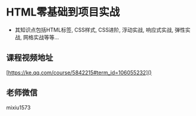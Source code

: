 # HTML零基础到项目实战
* 其知识点包括HTML标签, CSS样式, CSS进阶, 浮动实战, 响应式实战, 弹性实战, 网格实战等等...

## 课程视频地址
[https://ke.qq.com/course/5842215#term_id=106055232]()

## 老师微信
mixiu1573
